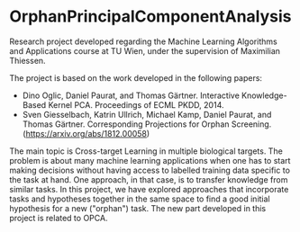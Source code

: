 # OrphanPrincipalComponentAnalysis

Research project developed regarding the Machine Learning Algorithms and Applications course at TU Wien, under the supervision of Maximilian Thiessen.

The project is based on the work developed in the following papers:

- Dino Oglic, Daniel Paurat, and Thomas Gärtner. Interactive Knowledge-Based Kernel PCA. Proceedings of ECML PKDD, 2014.
- Sven Giesselbach, Katrin Ullrich, Michael Kamp, Daniel Paurat, and Thomas Gärtner. Corresponding Projections for Orphan Screening. (https://arxiv.org/abs/1812.00058)

The main topic is Cross-target Learning in multiple biological targets. The problem is about many machine learning applications when one has to start making decisions without having access to labelled training data specific to the task at hand. One approach, in that case, is to transfer knowledge from similar tasks. In this project, we have explored approaches that incorporate tasks and hypotheses together in the same space to find a good initial hypothesis for a new ("orphan") task. The new part developed in this project is related to OPCA.
